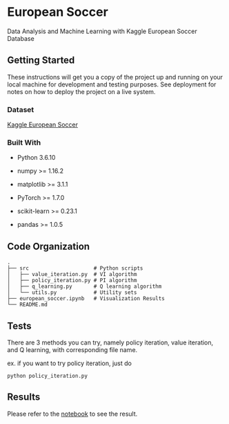 # European Soccer

Data Analysis and Machine Learning with Kaggle European Soccer Database

## Getting Started

These instructions will get you a copy of the project up and running on your local machine for development and testing purposes. See deployment for notes on how to deploy the project on a live system.

### Dataset

[Kaggle European Soccer](https://www.kaggle.com/hugomathien/soccer)

### Built With

* Python 3.6.10

* numpy >= 1.16.2

* matplotlib >= 3.1.1

* PyTorch >= 1.7.0

* scikit-learn >= 0.23.1

* pandas >= 1.0.5

## Code Organization
```
.
├── src                     # Python scripts
│   ├── value_iteration.py  # VI algorithm
│   ├── policy_iteration.py # PI algorithm
│   ├── q_learning.py       # Q learning algorithm
│   └── utils.py            # Utility sets
├── european_soccer.ipynb   # Visualization Results
└── README.md
```

## Tests

There are 3 methods you can try, namely policy iteration, value iteration, and Q learning, with corresponding file name.

ex. if you want to try policy iteration, just do
```
python policy_iteration.py
```

## Results

Please refer to the [notebook](https://github.com/arthur960304/european_soccer/blob/main/european_soccer.ipynb) to see the result.

